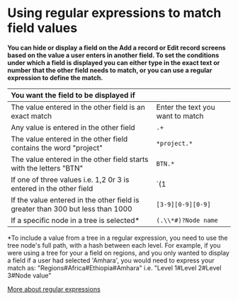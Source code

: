 

# Using regular expressions to match field values

**You can hide or display a field on the Add a record or Edit record screens based on the value a user enters in another field. To set the conditions under which a field is displayed you can either type in the exact text or number that the other field needs to match, or you can use a regular expression to define the match.**

| You want the field to be displayed if | &nbsp; |
| :--- | --- |
| The value entered in the other field is an exact match | Enter the text you want to match |
| Any value is entered in the other field | `.+` |
| The value entered in the other field contains the word "project" | `*project.*` |
| The value entered in the other field starts with the letters "BTN" | `BTN.*` |
| If one of three values i.e. 1,2 0r 3 is entered in the other field | `(1|2|3)` |
| If the value entered in the other field is greater than 300 but less than 1000 | `[3-9][0-9][0-9]` |
| If a specific node in a tree is selected\* | `(.\\*#)?Node name` |

\*To include a value from a tree in a regular expression, you need to use the tree node's full path, with a hash between each level. For example, if you were using a tree for your a field on regions, and you only wanted to display a field if a user had selected 'Amhara', you would need to express your match as: "Regions#Africa#Ethiopia#Amhara" i.e. "Level 1#Level 2#Level 3#Node value"

[More about regular expressions](http://www.regular-expressions.info/tutorial.html)